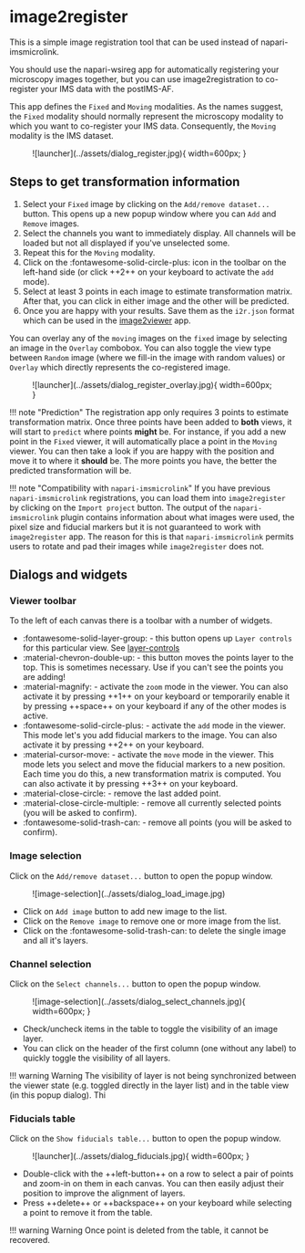 # image2register

This is a simple image registration tool that can be used instead of napari-imsmicrolink.

You should use the napari-wsireg app for automatically registering your microscopy images together, but you can use
image2registration to co-register your IMS data with the postIMS-AF.

This app defines the `Fixed` and `Moving` modalities. As the names suggest, the `Fixed` modality should normally represent the microscopy modality to which you want to co-register your IMS data. Consequently, the `Moving` modality is the IMS dataset.


<figure markdown>
  ![launcher](../assets/dialog_register.jpg){ width=600px; }
</figure>

## Steps to get transformation information

1. Select your `Fixed` image by clicking on the `Add/remove dataset...` button. This opens up a new popup window where you can `Add` and `Remove` images.
2. Select the channels you want to immediately display. All channels will be loaded but not all displayed if you've unselected some.
3. Repeat this for the `Moving` modality.
4. Click on the :fontawesome-solid-circle-plus: icon in the toolbar on the left-hand side (or click ++2++ on your keyboard to activate the `add` mode).
5. Select at least 3 points in each image to estimate transformation matrix. After that, you can click in either image and the other will be predicted.
6. Once you are happy with your results. Save them as the `i2r.json` format which can be used in the [image2viewer](image2viewer.md) app.


You can overlay any of the  `moving` images on the `fixed` image by selecting an image in the `Overlay` combobox. You can also toggle the view type between `Random` image (where we fill-in the image with random values) or `Overlay` which directly represents the co-registered image.

<figure markdown>
  ![launcher](../assets/dialog_register_overlay.jpg){ width=600px; }
</figure>

!!! note "Prediction"
    The registration app only requires 3 points to estimate transformation matrix. Once three points have been added to **both** views, it will start to `predict` where points **might** be. For instance, if you add a new point in the `Fixed` viewer, it will automatically place a point in the `Moving` viewer. You can then take a look if you are happy with the position and move it to where it **should** be. The more points you have, the better the predicted transformation will be.


!!! note "Compatibility with `napari-imsmicrolink`"
    If you have previous `napari-imsmicrolink` registrations, you can load them into `image2register` by clicking on the `Import project` button. The output of the `napari-imsmicrolink` plugin contains information about what images were used, the pixel size and fiducial markers but it is not guaranteed to work with `image2register` app. The reason for this is that `napari-imsmicrolink` permits users to rotate and pad their images while `image2register` does not.

## Dialogs and widgets

### Viewer toolbar

To the left of each canvas there is a toolbar with a number of widgets.

- :fontawesome-solid-layer-group: - this button opens up `Layer controls` for this particular view. See [layer-controls](/docs/assets/viewer_layers.jpg)
- :material-chevron-double-up: - this button moves the points layer to the top. This is sometimes necessary. Use if you can't see the points you are adding!
- :material-magnify: - activate the `zoom` mode in the viewer. You can also activate it by pressing ++1++ on your keyboard or temporarily enable it by pressing ++space++ on your keyboard if any of the other modes is active.
- :fontawesome-solid-circle-plus: - activate the `add` mode in the viewer. This mode let's you add fiducial markers to the image. You can also activate it by pressing ++2++ on your keyboard.
- :material-cursor-move: - activate the `move` mode in the viewer. This mode lets you select and move the fiducial markers to a new position. Each time you do this, a new transformation matrix is computed. You can also activate it by pressing ++3++ on your keyboard.
- :material-close-circle: - remove the last added point.
- :material-close-circle-multiple: - remove all currently selected points (you will be asked to confirm).
- :fontawesome-solid-trash-can: - remove all points (you will be asked to confirm).


### Image selection

Click on the `Add/remove dataset...` button to open the popup window.

<figure markdown>
  ![image-selection](../assets/dialog_load_image.jpg)
</figure>

- Click on `Add image` button to add new image to the list.
- Click on the `Remove image` to remove one or more image from the list.
- Click on the :fontawesome-solid-trash-can: to delete the single image and all it's layers.


### Channel selection

Click on the `Select channels...` button to open the popup window.

<figure markdown>
  ![image-selection](../assets/dialog_select_channels.jpg){ width=600px; }
</figure>

- Check/uncheck items in the table to toggle the visibility of an image layer.
- You can click on the header of the first column (one without any label) to quickly toggle the visibility of all layers.

!!! warning Warning
    The visibility of layer is not being synchronized between the viewer state (e.g. toggled directly in the layer list) and in the table view (in this popup dialog). Thi


### Fiducials table

Click on the `Show fiducials table...` button to open the popup window.

<figure markdown>
  ![launcher](../assets/dialog_fiducials.jpg){ width=600px; }
</figure>

- Double-click with the ++left-button++ on a row to select a pair of points and zoom-in on them in each canvas. You can then easily adjust their position to improve the alignment of layers.
- Press ++delete++ or ++backspace++ on your keyboard while selecting a point to remove it from the table.

!!! warning Warning
    Once point is deleted from the table, it cannot be recovered.
